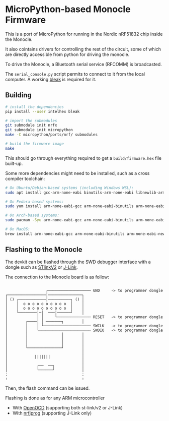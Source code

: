 # MicroPython-based Monocle Firmware

This is a port of MicroPython for running in the Nordic nRF51832 chip inside the Monocle.

It also cointains drivers for controlling the rest of the circuit,
some of which are directly accessible from python for driving the monocle.

To drive the Monocle, a Bluetooth serial service (RFCOMM) is broadcasted.

The `serial_console.py` script permits to connect to it from the local computer.
A working [bleak](https://bleak.readthedocs.io/en/latest/) is required for it.

Building
--------
```sh
# install the dependencies
pip install --user intelhex bleak

# import the submodules
git submodule init nrfx
git submodule init micropython
make -C micropython/ports/nrf/ submodules

# build the firmware image
make
```

This should go through everything required to get a `build/firmware.hex` file built-up.

Some more dependencies might need to be installed, such as a cross compiler toolchain:

```sh
# On Ubuntu/Debian-based systems (including Windows WSL):
sudo apt install gcc-arm-none-eabi binutils-arm-none-eabi libnewlib-arm-none-eabi

# On Fedora-based systems:
sudo yum install arm-none-eabi-gcc arm-none-eabi-binutils arm-none-eabi-newlib

# On Arch-based systems:
sudo pacman -Syu arm-none-eabi-gcc arm-none-eabi-binutils arm-none-eabi-newlib

# On MacOS:
brew install arm-none-eabi-gcc arm-none-eabi-binutils arm-none-eabi-newlib
```

Flashing to the Monocle
-----------------------
The devkit can be flashed through the SWD debugger interface with a dongle such as [STlinkV2][1] or [J-Link][2].

[1]: https://www.adafruit.com/product/2548
[2]: https://www.adafruit.com/product/3571

The connection to the Monocle board is as follow:

```

                  ┌─────────────────── GND     -> to programmer dongle
┌─────────────────│───────────────┐
│ () ┌────────────│──────────┐ () │
│    │  o o o o o o o o o o  │    │
│    │  o o o o o o o o o o  │    │
│    └────────│─│  ───│──────┘    │
│             │ │     └─────────────── RESET   -> to programmer dongle
│        ┌────│ │ ───────┐        │
│        │    │ └───────────────────── SWCLK   -> to programmer dongle
│        │    └─────────────────────── SWDIO   -> to programmer dongle
│        │               │        │
│        │               │        │
│        │               │        │
│        └───────────────┘        │
│                                 │
│            |||||||              │
│                                 │
│             ┌──  ──┐            │
│             └──────┘            │
:                                 :
:                                 :
```

Then, the flash command can be issued.

Flashing is done as for any ARM microcontroller

* With [OpenOCD][3] (supporting both st-link/v2 or J-Link)
* WIth [nrfjprog][4] (supporting J-Link only)

[3]: https://openocd.org/
[4]: https://www.nordicsemi.com/Products/Development-tools/nrf-command-line-tools/download
